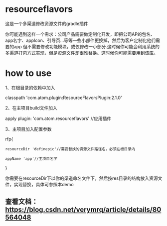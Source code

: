 # resourceflavors
这是一个多渠道修改资源文件的gradle插件

你可能遇到这样一个需求：公司产品需要做定制化开发，即把公司AP的包名、app名字、appIcon、引导页...等等一些小部件更换掉，然后为客户定制化他们需要的app
但不需要修改功能模块，或仅修改一小部分.这时候你可能会利用系统的多渠道打包方式实现，但是资源文件却很难替换。这时候你可能需要用到该库。

# how to use

1、在根目录的依赖中加入

classpath 'com.atom.plugin:ResourceFlavorsPlugin:2.1.0'

2、在主项目build文件加入

apply plugin: 'com.atom.resourceflavors' //应用插件

3、主项目加入配置参数

rfp{

    resourceDir 'definepic'//需要替换的资源文件路径名，必须在根目录内
    
    appName 'app'//主项目名字
    
}

你需要在resourceDir下以你的渠道命名文件下，然后按res目录的结构放入资源文件，实现替换，具体可参照本demo

## 查看文档：https://blog.csdn.net/verymrq/article/details/80564048
